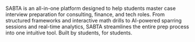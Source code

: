 <!-- README improved by ChatGPT using the following prompt:
"Take my explantion of my Interview Preperation Platfrom and make it shorter and attractive to read."
OpenAI. (2025). ChatGPT (Version 4.o) [Large language model]. https://chatgpt.com -->

SABTA is an all-in-one platform designed to help students master case interview preparation for consulting, finance, and tech roles. From structured frameworks and interactive math drills to AI-powered sparring sessions and real-time analytics, SABTA streamlines the entire prep process into one intuitive tool. Built by students, for students.
